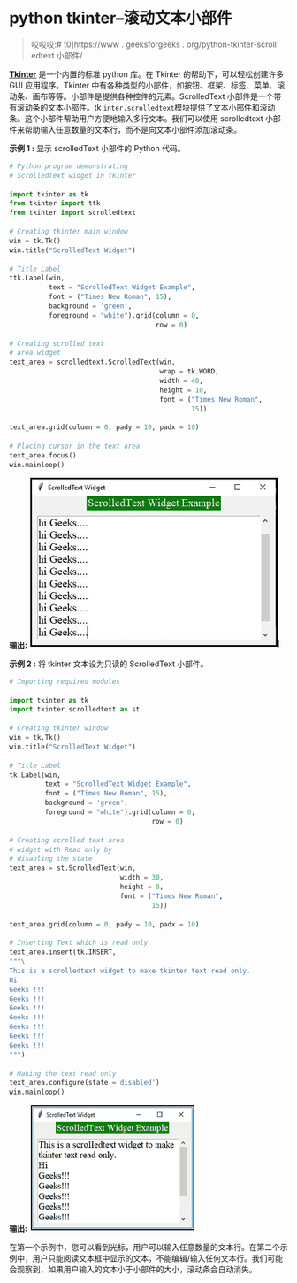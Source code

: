 # python tkinter–滚动文本小部件

> 哎哎哎:# t0]https://www . geeksforgeeks . org/python-tkinter-scroll edtext 小部件/

**[Tkinter](https://www.geeksforgeeks.org/python-gui-tkinter/)** 是一个内置的标准 python 库。在 Tkinter 的帮助下，可以轻松创建许多 GUI 应用程序。Tkinter 中有各种类型的小部件，如按钮、框架、标签、菜单、滚动条、画布等等。小部件是提供各种控件的元素。ScrolledText 小部件是一个带有滚动条的文本小部件。tk `inter.scrolledtext`模块提供了文本小部件和滚动条。这个小部件帮助用户方便地输入多行文本。我们可以使用 scrolledtext 小部件来帮助输入任意数量的文本行，而不是向文本小部件添加滚动条。

**示例 1 :** 显示 scrolledText 小部件的 Python 代码。

```py
# Python program demonstrating
# ScrolledText widget in tkinter

import tkinter as tk
from tkinter import ttk
from tkinter import scrolledtext

# Creating tkinter main window
win = tk.Tk()
win.title("ScrolledText Widget")

# Title Label
ttk.Label(win, 
          text = "ScrolledText Widget Example",
          font = ("Times New Roman", 15), 
          background = 'green', 
          foreground = "white").grid(column = 0,
                                     row = 0)

# Creating scrolled text 
# area widget
text_area = scrolledtext.ScrolledText(win, 
                                      wrap = tk.WORD, 
                                      width = 40, 
                                      height = 10, 
                                      font = ("Times New Roman",
                                              15))

text_area.grid(column = 0, pady = 10, padx = 10)

# Placing cursor in the text area
text_area.focus()
win.mainloop()
```

**输出:**
![Scrolledtext widget](img/dd8f951d094ab8b08e227fbed7b015da.png)

**示例 2 :** 将 tkinter 文本设为只读的 ScrolledText 小部件。

```py
# Importing required modules

import tkinter as tk
import tkinter.scrolledtext as st

# Creating tkinter window
win = tk.Tk()
win.title("ScrolledText Widget")

# Title Label
tk.Label(win, 
         text = "ScrolledText Widget Example", 
         font = ("Times New Roman", 15), 
         background = 'green', 
         foreground = "white").grid(column = 0,
                                    row = 0)

# Creating scrolled text area
# widget with Read only by
# disabling the state
text_area = st.ScrolledText(win,
                            width = 30, 
                            height = 8, 
                            font = ("Times New Roman",
                                    15))

text_area.grid(column = 0, pady = 10, padx = 10)

# Inserting Text which is read only
text_area.insert(tk.INSERT,
"""\
This is a scrolledtext widget to make tkinter text read only.
Hi
Geeks !!!
Geeks !!!
Geeks !!! 
Geeks !!!
Geeks !!!
Geeks !!!
Geeks !!!
""")

# Making the text read only
text_area.configure(state ='disabled')
win.mainloop()
```

**输出:**
![scrolledtext_widget](img/7dbeeadf5869e09cfbc9725b02e8d2f6.png)

在第一个示例中，您可以看到光标，用户可以输入任意数量的文本行。在第二个示例中，用户只能阅读文本框中显示的文本，不能编辑/输入任何文本行。我们可能会观察到，如果用户输入的文本小于小部件的大小，滚动条会自动消失。